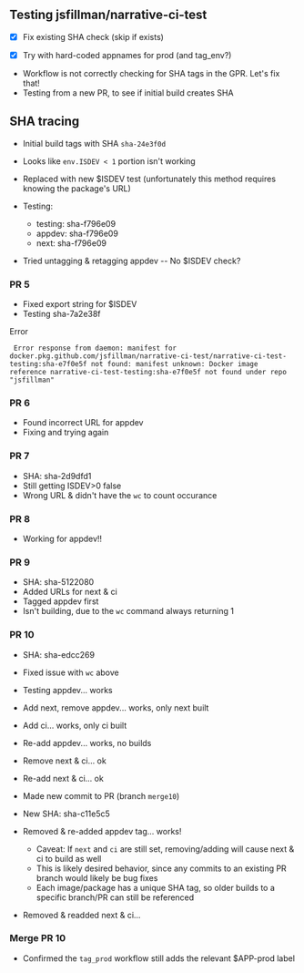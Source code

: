 ## Testing jsfillman/narrative-ci-test 

- [x] Fix existing SHA check (skip if exists)
- [x] Try with hard-coded appnames for prod (and tag_env?)


- Workflow is not correctly checking for SHA tags in the GPR. Let's fix that!
- Testing from a new PR, to see if initial build creates SHA

## SHA tracing

- Initial build tags with SHA `sha-24e3f0d`
- Looks like `env.ISDEV < 1` portion isn't working
- Replaced with new $ISDEV test (unfortunately this method requires knowing the package's URL)

- Testing:
	- testing: sha-f796e09
	- appdev: sha-f796e09
	- next: sha-f796e09
- Tried untagging & retagging appdev -- No $ISDEV check?

### PR 5

- Fixed export string for $ISDEV
- Testing sha-7a2e38f

Error
```
 Error response from daemon: manifest for docker.pkg.github.com/jsfillman/narrative-ci-test/narrative-ci-test-testing:sha-e7f0e5f not found: manifest unknown: Docker image reference narrative-ci-test-testing:sha-e7f0e5f not found under repo "jsfillman"
```

### PR 6

- Found incorrect URL for appdev
- Fixing and trying again

### PR 7

- SHA: sha-2d9dfd1
- Still getting ISDEV>0 false
- Wrong URL & didn't have the `wc` to count occurance

### PR 8

- Working for appdev!!

### PR 9

- SHA: sha-5122080
- Added URLs for next & ci
- Tagged appdev first
- Isn't building, due to the `wc` command always returning 1 

### PR 10

- SHA: sha-edcc269
- Fixed issue with `wc` above
- Testing appdev... works
- Add next, remove appdev... works, only next built
- Add ci... works, only ci built
- Re-add appdev... works, no builds
- Remove next & ci... ok
- Re-add next & ci... ok

- Made new commit to PR (branch `merge10`)
- New SHA: sha-c11e5c5
- Removed & re-added appdev tag... works!
	- Caveat: If `next` and `ci` are still set, removing/adding will cause next & ci to build as well
	- This is likely desired behavior, since any commits to an existing PR branch would likely be bug fixes
	- Each image/package has a unique SHA tag, so older builds to a specific branch/PR can still be referenced
- Removed & readded next & ci... 

### Merge PR 10
- Confirmed the `tag_prod` workflow still adds the relevant $APP-prod label